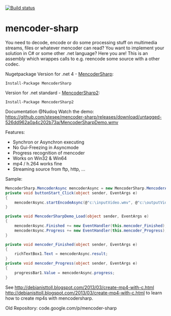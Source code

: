 [![Build status](https://ci.appveyor.com/api/projects/status/xmx1t9ieuxqjeeh8?svg=true)](https://ci.appveyor.com/project/stesee/mencoder-sharp)


# mencoder-sharp
You need to decode, encode or do some processing stuff on multimedia streams, files or whatever mencoder can read? You want to implement your solution in C# or some other .net language? Here you are! This is an assembly which wrappes calls to e.g. reencode some source with a other codec. 

Nugetpackage
Version for .net 4 - [MencoderSharp](https://www.nuget.org/packages/MencoderSharp/): 
```
Install-Package MencoderSharp
```
Version for .net standard - [MencoderSharp2](https://www.nuget.org/packages/MencoderSharp2/): 
```
Install-Package MencoderSharp2
```
Documentation @Nudoq Watch the demo: https://github.com/stesee/mencoder-sharp/releases/download/untagged-526dd962a0a4c202b73a/MencoderSharpDemo.wmv

Features:
* Synchron or Asynchron executing 
* No Gui-Freezing in Asyncmode 
* Progress recognition of mencoder 
* Works on Win32 & Win64  
* mp4 / h.264 works fine 
* Streaming source from ftp, http, ... 


Sample: 
```C#
MencoderSharp.MencoderAsync mencoderAsync = new MencoderSharp.MencoderAsync();
private void buttonStart_Click(object sender, EventArgs e)
{
    mencoderAsync.startEncodeAsync(@"c:\inputVideo.wmv", @"c:\outputVideo.mp4");
}

private void MencoderSharpDemo_Load(object sender, EventArgs e)
{
    mencoderAsync.Finished += new EventHandler(this.mencoder_Finished);
    mencoderAsync.Progress += new EventHandler(this.mencoder_Progress);
}

private void mencoder_Finished(object sender, EventArgs e)
{
    richTextBox1.Text = mencoderAsync.result;
}
private void mencoder_Progress(object sender, EventArgs e)
{
    progressBar1.Value = mencoderAsync.progress;
}    
```
See http://debianisttoll.blogspot.com/2013/03/create-mp4-with-c.html http://debianisttoll.blogspot.com/2013/03/create-mp4-with-c.html to learn how to create mp4s with mencodersharp. 

Old Repository: code.google.com/p/mencoder-sharp
